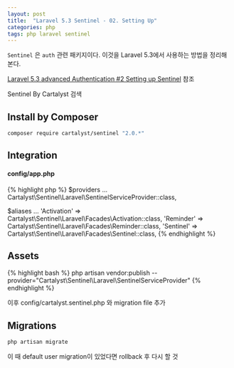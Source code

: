 ```yaml
---
layout: post
title:  "Laravel 5.3 Sentinel - 02. Setting Up"
categories: php
tags: php laravel sentinel
---
```

`Sentinel` 은 `auth` 관련 패키지이다. 이것을 Laravel 5.3에서 사용하는 방법을 정리해본다.

[Laravel 5.3 advanced Authentication #2 Setting up Sentinel](https://www.youtube.com/watch?v=964-xdghBOY&list=PL3ZhWMazGi9KB9PajJHWvV2NJ1ITNoNGp&index=2) 참조

Sentinel By Cartalyst 검색

## Install by Composer
```bash
composer require cartalyst/sentinel "2.0.*"
```

## Integration

#### config/app.php
{% highlight php %}
$providers
...
Cartalyst\Sentinel\Laravel\SentinelServiceProvider::class,

$aliases
...
'Activation' => Cartalyst\Sentinel\Laravel\Facades\Activation::class,
'Reminder'   => Cartalyst\Sentinel\Laravel\Facades\Reminder::class,
'Sentinel'   => Cartalyst\Sentinel\Laravel\Facades\Sentinel::class,
{% endhighlight %}

## Assets
{% highlight bash %}
php artisan vendor:publish --provider="Cartalyst\Sentinel\Laravel\SentinelServiceProvider"
{% endhighlight %}

이후 config/cartalyst.sentinel.php 와 migration file 추가

## Migrations
```bash
php artisan migrate
```
이 때 default user migration이 있었다면 rollback 후 다시 할 것
